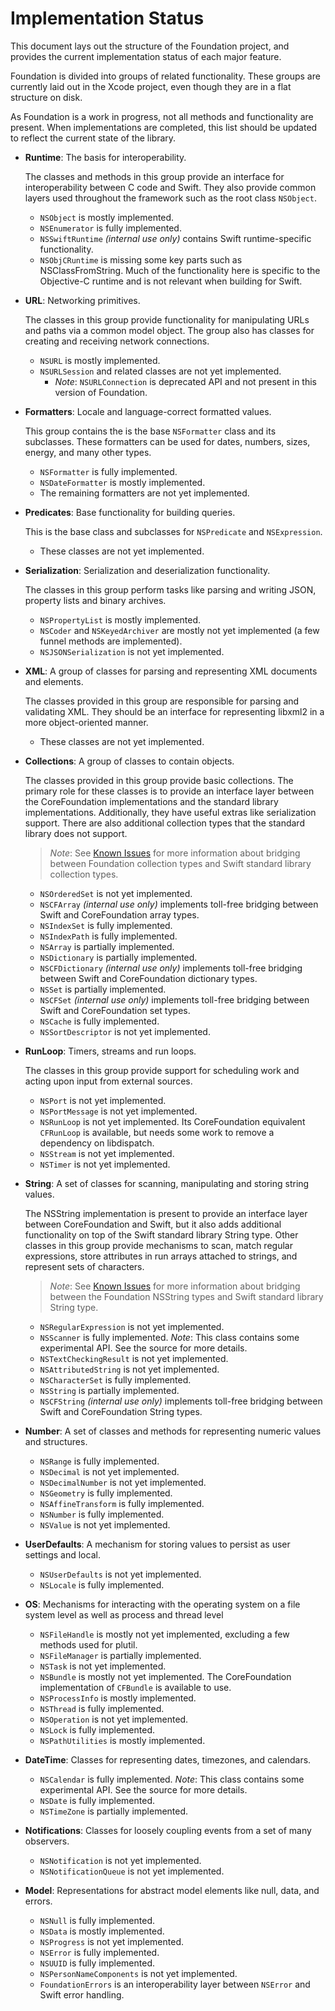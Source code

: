 # Implementation Status

This document lays out the structure of the Foundation project, and provides the current implementation status of each major feature.

Foundation is divided into groups of related functionality. These groups are currently laid out in the Xcode project, even though they are in a flat structure on disk.

As Foundation is a work in progress, not all methods and functionality are present. When implementations are completed, this list should be updated to reflect the current state of the library.

* **Runtime**: The basis for interoperability.

    The classes and methods in this group provide an interface for interoperability between C code and Swift. They also provide common layers used throughout the framework such as the root class `NSObject`.

    * `NSObject` is mostly implemented.
    * `NSEnumerator` is fully implemented.
    * `NSSwiftRuntime` _(internal use only)_ contains Swift runtime-specific functionality.
    * `NSObjCRuntime` is missing some key parts such as NSClassFromString. Much of the functionality here is specific to the Objective-C runtime and is not relevant when building for Swift.


* **URL**: Networking primitives.

    The classes in this group provide functionality for manipulating URLs and paths via a common model object. The group also has classes for creating and receiving network connections.

    * `NSURL` is mostly implemented.
    * `NSURLSession` and related classes are not yet implemented.
        * _Note_: `NSURLConnection` is deprecated API and not present in this version of Foundation.


* **Formatters**: Locale and language-correct formatted values.

    This group contains the is the base `NSFormatter` class and its subclasses. These formatters can be used for dates, numbers, sizes, energy, and many other types.

    * `NSFormatter` is fully implemented.
    * `NSDateFormatter` is mostly implemented.
    * The remaining formatters are not yet implemented.


* **Predicates**: Base functionality for building queries.

    This is the base class and subclasses for `NSPredicate` and `NSExpression`.

    * These classes are not yet implemented.


* **Serialization**: Serialization and deserialization functionality.

    The classes in this group perform tasks like parsing and writing JSON, property lists and binary archives.

    * `NSPropertyList` is mostly implemented.
    * `NSCoder` and `NSKeyedArchiver` are mostly not yet implemented (a few funnel methods are implemented).
    * `NSJSONSerialization` is not yet implemented.


* **XML**: A group of classes for parsing and representing XML documents and elements.

    The classes provided in this group are responsible for parsing and validating XML. They should be an interface for representing libxml2 in a more object-oriented manner.

    * These classes are not yet implemented.


* **Collections**: A group of classes to contain objects.

    The classes provided in this group provide basic collections. The primary role for these classes is to provide an interface layer between the CoreFoundation implementations and the standard library implementations. Additionally, they have useful extras like serialization support. There are also additional collection types that the standard library does not support.

     > _Note_: See [Known Issues](Issues.md) for more information about bridging between Foundation collection types and Swift standard library collection types.

    * `NSOrderedSet` is not yet implemented.
    * `NSCFArray` _(internal use only)_ implements toll-free bridging between Swift and CoreFoundation array types.
    * `NSIndexSet` is fully implemented.
    * `NSIndexPath` is fully implemented.
    * `NSArray` is partially implemented.
    * `NSDictionary` is partially implemented.
    * `NSCFDictionary` _(internal use only)_ implements toll-free bridging between Swift and CoreFoundation dictionary types.
    * `NSSet` is partially implemented.
    * `NSCFSet` _(internal use only)_ implements toll-free bridging between Swift and CoreFoundation set types.
    * `NSCache` is fully implemented.
    * `NSSortDescriptor` is not yet implemented.


* **RunLoop**: Timers, streams and run loops.

    The classes in this group provide support for scheduling work and acting upon input from external sources.

    * `NSPort` is not yet implemented.
    * `NSPortMessage` is not yet implemented.
    * `NSRunLoop` is not yet implemented. Its CoreFoundation equivalent `CFRunLoop` is available, but needs some work to remove a dependency on libdispatch.
    * `NSStream` is not yet implemented.
    * `NSTimer` is not yet implemented.


* **String**: A set of classes for scanning, manipulating and storing string values.

    The NSString implementation is present to provide an interface layer between CoreFoundation and Swift, but it also adds additional functionality on top of the Swift standard library String type. Other classes in this group provide mechanisms to scan, match regular expressions, store attributes in run arrays attached to strings, and represent sets of characters.

    > _Note_: See [Known Issues](Issues.md) for more information about bridging between the Foundation NSString types and Swift standard library String type.

    * `NSRegularExpression` is not yet implemented.
    * `NSScanner` is fully implemented. _Note_: This class contains some experimental API. See the source for more details.
    * `NSTextCheckingResult` is not yet implemented.
    * `NSAttributedString` is not yet implemented.
    * `NSCharacterSet` is fully implemented.
    * `NSString` is partially implemented.
    * `NSCFString` _(internal use only)_ implements toll-free bridging between Swift and CoreFoundation String types.


* **Number**: A set of classes and methods for representing numeric values and structures.

    * `NSRange` is fully implemented.
    * `NSDecimal` is not yet implemented.
    * `NSDecimalNumber` is not yet implemented.
    * `NSGeometry` is fully implemented.
    * `NSAffineTransform` is fully implemented.
    * `NSNumber` is fully implemented.
    * `NSValue` is not yet implemented.


* **UserDefaults**: A mechanism for storing values to persist as user settings and local.

    * `NSUserDefaults` is not yet implemented.
    * `NSLocale` is fully implemented.


* **OS**: Mechanisms for interacting with the operating system on a file system level as well as process and thread level

    * `NSFileHandle` is mostly not yet implemented, excluding a few methods used for plutil.
    * `NSFileManager` is partially implemented.
    * `NSTask` is not yet implemented.
    * `NSBundle` is mostly not yet implemented. The CoreFoundation implementation of `CFBundle` is available to use.
    * `NSProcessInfo` is mostly implemented.
    * `NSThread` is fully implemented.
    * `NSOperation` is not yet implemented.
    * `NSLock` is fully implemented.
    * `NSPathUtilities` is mostly implemented.


* **DateTime**: Classes for representing dates, timezones, and calendars.

    * `NSCalendar` is fully implemented. _Note_: This class contains some experimental API. See the source for more details.
    * `NSDate` is fully implemented.
    * `NSTimeZone` is partially implemented.


* **Notifications**: Classes for loosely coupling events from a set of many observers.

    * `NSNotification` is not yet implemented.
    * `NSNotificationQueue` is not yet implemented.


* **Model**: Representations for abstract model elements like null, data, and errors.

    * `NSNull` is fully implemented.
    * `NSData` is mostly implemented.
    * `NSProgress` is not yet implemented.
    * `NSError` is fully implemented.
    * `NSUUID` is fully implemented.
    * `NSPersonNameComponents` is not yet implemented.
    * `FoundationErrors` is an interoperability layer between `NSError` and Swift error handling.
